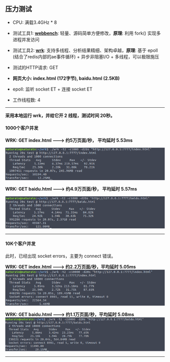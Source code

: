 ## 压力测试

- CPU: 满载3.4GHz * 8

- 测试工具1: **[webbench](http://home.tiscali.cz/~cz210552/webbench.html)**: 轻量、源码简单方便修改，**原理**: 利用 fork() 实现多进程并发访问

- 测试工具2: **[wrk](https://github.com/wg/wrk)**: 支持多线程、分析结果精细、架构卓越，**原理**: 基于 epoll (结合了redis内部的ae事件循环) + 异步非阻塞I/O + 多线程，可以极限施压

- 测试的HTTP请求: GET

- **网页大小: index.html (172字节), baidu.html (2.5KB)**

- epoll: 监听 socket ET + 连接 socket ET

- 工作线程数: 4


---

**采用本地运行 wrk，并给它开 2 线程，测试时间 20秒。**

#### 1000个客户并发


**WRK: GET index.html ---> 约5万页面/秒， 平均延时 5.53ms**

![](../imgs/wrk_ET_index_1000.png)

**WRK: GET baidu.html ---> 约4.9万页面/秒， 平均延时 5.57ms**

![](../imgs/wrk_ET_baidu_1000.png)

---

#### 10K个客户并发

此时，已经出现 socket errors，主要为 connect 错误。

**WRK: GET index.html ---> 约2.2万页面/秒，平均延时 5.05ms**
![](../imgs/wrk_ET_index_10000.png)

**WRK: GET baidu.html ---> 约1.1万页面/秒，平均延时 5.08ms**
![](../imgs/wrk_ET_baidu_10000.png)

---

